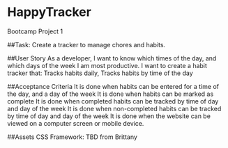 # HappyTracker
Bootcamp Project 1 

##Task: Create a tracker to manage chores and habits. 


##User Story
As a developer, I want to know which times of the day, and which days of the week I am most productive.
I want to create a habit tracker that: Tracks habits daily, Tracks habits by time of the day

##Acceptance Criteria
It is done when habits can be entered for a time of the day, and a day of the week
It is done when habits can be marked as complete
It is done when completed habits can be tracked by time of day and day of the week
It is done when non-completed habits can be tracked by time of day and day of the week 
It is done when the website can be viewed on a computer screen or mobile device.

##Assets
CSS Framework: TBD from Brittany 
